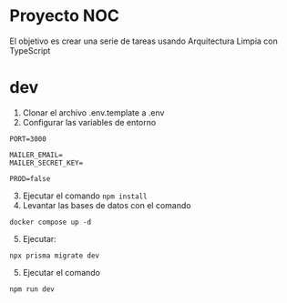 # Proyecto NOC

El objetivo es crear una serie de tareas usando Arquitectura Limpia con TypeScript

# dev
1. Clonar el archivo .env.template a .env
2. Configurar las variables de entorno
```
PORT=3000

MAILER_EMAIL=
MAILER_SECRET_KEY=

PROD=false
```
3. Ejecutar el comando ```npm install```
4. Levantar las bases de datos con el comando
```
docker compose up -d
```

5. Ejecutar: 
```
npx prisma migrate dev
```
5. Ejecutar el comando 
```
npm run dev
```